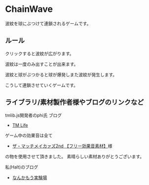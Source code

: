 # ChainWave

波紋を球にぶつけて連鎖されるゲームです。


## ルール

クリックすると波紋が広がります。

波紋は一度のみ出すことが出来ます。

波紋と球がぶつかると球が爆発しまた波紋が発生します。

こうして連鎖させていくゲームです。


## ライブラリ/素材製作者様やブログのリンクなど
tmlib.js開発者のphi氏 ブログ

- [TM Life](http://tmlife.net/)

ゲーム中の効果音は全て

- [ザ・マッチメイカァズ2nd 【フリー効果音素材】](http://osabisi.sakura.ne.jp/m2/)様

の物を使用させて頂きました。
素晴らしい素材ありがとうございます。

私(Halt)のブログ

- [なんかもう実験場](http://craft-notes.com/)